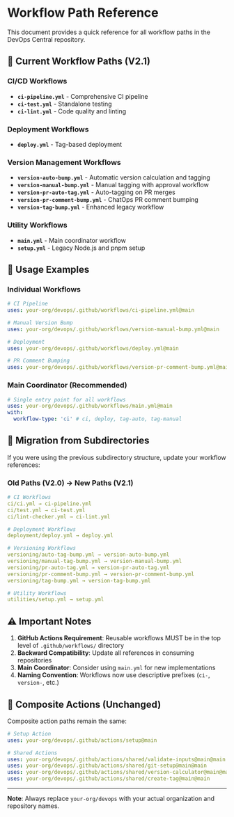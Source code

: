 # Workflow Path Reference

This document provides a quick reference for all workflow paths in the DevOps Central repository.

## 🔄 Current Workflow Paths (V2.1)

### CI/CD Workflows

- **`ci-pipeline.yml`** - Comprehensive CI pipeline
- **`ci-test.yml`** - Standalone testing
- **`ci-lint.yml`** - Code quality and linting

### Deployment Workflows

- **`deploy.yml`** - Tag-based deployment

### Version Management Workflows

- **`version-auto-bump.yml`** - Automatic version calculation and tagging
- **`version-manual-bump.yml`** - Manual tagging with approval workflow
- **`version-pr-auto-tag.yml`** - Auto-tagging on PR merges
- **`version-pr-comment-bump.yml`** - ChatOps PR comment bumping
- **`version-tag-bump.yml`** - Enhanced legacy workflow

### Utility Workflows

- **`main.yml`** - Main coordinator workflow
- **`setup.yml`** - Legacy Node.js and pnpm setup

## 📝 Usage Examples

### Individual Workflows

```yaml
# CI Pipeline
uses: your-org/devops/.github/workflows/ci-pipeline.yml@main

# Manual Version Bump
uses: your-org/devops/.github/workflows/version-manual-bump.yml@main

# Deployment
uses: your-org/devops/.github/workflows/deploy.yml@main

# PR Comment Bumping
uses: your-org/devops/.github/workflows/version-pr-comment-bump.yml@main
```

### Main Coordinator (Recommended)

```yaml
# Single entry point for all workflows
uses: your-org/devops/.github/workflows/main.yml@main
with:
  workflow-type: 'ci' # ci, deploy, tag-auto, tag-manual
```

## 🔄 Migration from Subdirectories

If you were using the previous subdirectory structure, update your workflow references:

### Old Paths (V2.0) → New Paths (V2.1)

```yaml
# CI Workflows
ci/ci.yml → ci-pipeline.yml
ci/test.yml → ci-test.yml
ci/lint-checker.yml → ci-lint.yml

# Deployment Workflows
deployment/deploy.yml → deploy.yml

# Versioning Workflows
versioning/auto-tag-bump.yml → version-auto-bump.yml
versioning/manual-tag-bump.yml → version-manual-bump.yml
versioning/pr-auto-tag.yml → version-pr-auto-tag.yml
versioning/pr-comment-bump.yml → version-pr-comment-bump.yml
versioning/tag-bump.yml → version-tag-bump.yml

# Utility Workflows
utilities/setup.yml → setup.yml
```

## ⚠️ Important Notes

1. **GitHub Actions Requirement**: Reusable workflows MUST be in the top level of `.github/workflows/` directory
2. **Backward Compatibility**: Update all references in consuming repositories
3. **Main Coordinator**: Consider using `main.yml` for new implementations
4. **Naming Convention**: Workflows now use descriptive prefixes (`ci-`, `version-`, etc.)

## 🔧 Composite Actions (Unchanged)

Composite action paths remain the same:

```yaml
# Setup Action
uses: your-org/devops/.github/actions/setup@main

# Shared Actions
uses: your-org/devops/.github/actions/shared/validate-inputs@main@main
uses: your-org/devops/.github/actions/shared/git-setup@main@main
uses: your-org/devops/.github/actions/shared/version-calculator@main@main
uses: your-org/devops/.github/actions/shared/create-tag@main@main
```

---

**Note**: Always replace `your-org/devops` with your actual organization and repository names.
